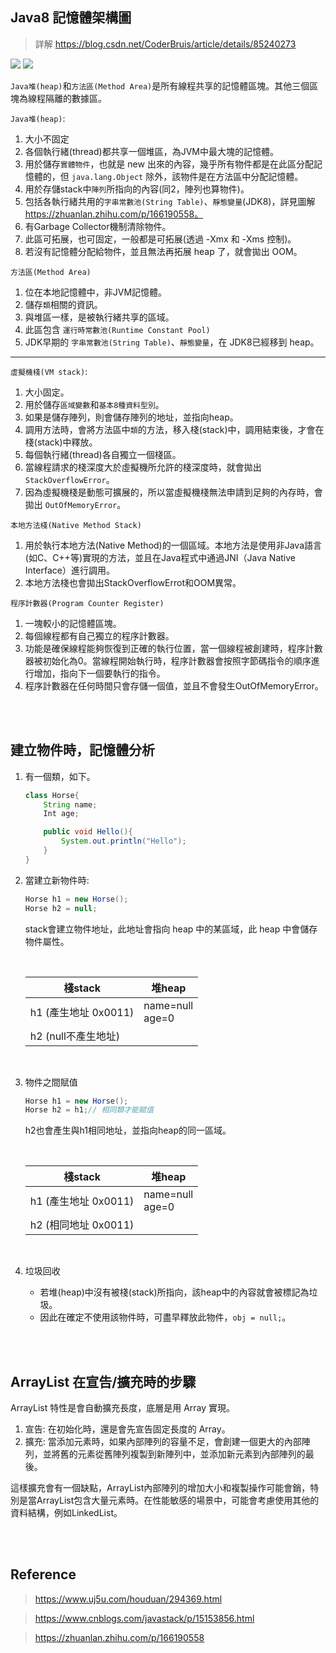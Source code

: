 ## Java8 記憶體架構圖

> 詳解 https://blog.csdn.net/CoderBruis/article/details/85240273

<img src="https://img-blog.csdnimg.cn/20190706150944640.png?x-oss-process=image/watermark,type_ZmFuZ3poZW5naGVpdGk,shadow_10,text_aHR0cHM6Ly9ibG9nLmNzZG4ubmV0L0NvZGVyQnJ1aXM=,size_16,color_FFFFFF,t_70">

<img src="https://img.uj5u.com/2021/08/18/257437180620071.png">

`Java堆(heap)`和`方法區(Method Area)`是所有線程共享的記憶體區塊。其他三個區塊為線程隔離的數據區。

`Java堆(heap)`: 
1. 大小不固定
2. 各個執行緒(thread)都共享一個堆區，為JVM中最大塊的記憶體。
3. 用於儲存`實體物件`，也就是 new 出來的內容，幾乎所有物件都是在此區分配記憶體的，但 `java.lang.Object` 除外，該物件是在方法區中分配記憶體。
4. 用於存儲stack中`陣列`所指向的內容(同2，陣列也算物件)。
5. 包括各執行緒共用的`字串常數池(String Table)`、`靜態變量`(JDK8)，詳見圖解 https://zhuanlan.zhihu.com/p/166190558。
6. 有Garbage Collector機制清除物件。
7. 此區可拓展，也可固定，一般都是可拓展(透過 -Xmx 和 -Xms 控制)。
8. 若沒有記憶體分配給物件，並且無法再拓展 heap 了，就會拋出 OOM。

`方法區(Method Area)`
1. 位在本地記憶體中，非JVM記憶體。
2. 儲存`類`相關的資訊。
3. 與堆區一樣，是被執行緒共享的區域。
4. 此區包含 `運行時常數池(Runtime Constant Pool)`
5. JDK早期的 `字串常數池(String Table)`、`靜態變量`，在 JDK8已經移到 heap。

<hr/>

`虛擬機棧(VM stack)`:   
1. 大小固定。
2. 用於儲存`區域變數`和`基本8種資料型別`。
3. 如果是儲存陣列，則會儲存陣列的地址，並指向heap。
4. 調用方法時，會將方法區中`類`的方法，移入棧(stack)中，調用結束後，才會在棧(stack)中釋放。
5. 每個執行緒(thread)各自獨立一個棧區。
6. 當線程請求的棧深度大於虛擬機所允許的棧深度時，就會拋出 `StackOverflowError`。
7. 因為虛擬機棧是動態可擴展的，所以當虛擬機棧無法申請到足夠的內存時，會拋出 `OutOfMemoryError`。

`本地方法棧(Native Method Stack)`
1. 用於執行本地方法(Native Method)的一個區域。本地方法是使用非Java語言(如C、C++等)實現的方法，並且在Java程式中通過JNI（Java Native Interface）進行調用。
2. 本地方法棧也會拋出StackOverflowErrot和OOM異常。

`程序計數器(Program Counter Register)`
1. 一塊較小的記憶體區塊。
2. 每個線程都有自己獨立的程序計數器。
3. 功能是確保線程能夠恢復到正確的執行位置，當一個線程被創建時，程序計數器被初始化為0。當線程開始執行時，程序計數器會按照字節碼指令的順序進行增加，指向下一個要執行的指令。
4. 程序計數器在任何時間只會存儲一個值，並且不會發生OutOfMemoryError。


<br/>

<br/>

## 建立物件時，記憶體分析
1. 有一個類，如下。

    ```java
    class Horse{
        String name;
        Int age;

        public void Hello(){
            System.out.println("Hello");
        }
    }
    ```

2. 當建立新物件時:
    ```java
    Horse h1 = new Horse();
    Horse h2 = null;
    ```

    stack會建立物件地址，此地址會指向 heap 中的某區域，此 heap 中會儲存物件屬性。

    <br/>
    
    |棧stack|堆heap|
    |--|--|
    |h1 (產生地址 0x0011)|name=null<br/>age=0|
    |h2 (null不產生地址)||
    
    <br/>

3. 物件之間賦值

    ```java
    Horse h1 = new Horse();
    Horse h2 = h1;// 相同類才能賦值
    ```

    h2也會產生與h1相同地址，並指向heap的同一區域。

    <br/>
    
    |棧stack|堆heap|
    |--|--|
    |h1 (產生地址 0x0011)|name=null<br/>age=0|
    |h2 (相同地址 0x0011)||

    <br/>

4. 垃圾回收
    - 若堆(heap)中沒有被棧(stack)所指向，該heap中的內容就會被標記為垃圾。
    - 因此在確定不使用該物件時，可盡早釋放此物件，`obj = null;`。

<br/>

<br/>

## ArrayList 在宣告/擴充時的步驟
ArrayList 特性是會自動擴充長度，底層是用 Array 實現。
1. 宣告: 在初始化時，還是會先宣告固定長度的 Array。
2. 擴充: 當添加元素時，如果內部陣列的容量不足，會創建一個更大的內部陣列，並將舊的元素從舊陣列複製到新陣列中，並添加新元素到內部陣列的最後。

這樣擴充會有一個缺點，ArrayList內部陣列的增加大小和複製操作可能會銷，特別是當ArrayList包含大量元素時。在性能敏感的場景中，可能會考慮使用其他的資料結構，例如LinkedList。

<br/>

<br/>

## Reference 

> https://www.uj5u.com/houduan/294369.html

> https://www.cnblogs.com/javastack/p/15153856.html

> https://zhuanlan.zhihu.com/p/166190558